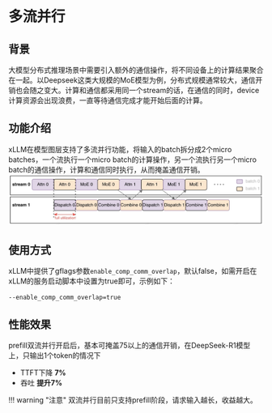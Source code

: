 # 多流并行

## 背景
大模型分布式推理场景中需要引入额外的通信操作，将不同设备上的计算结果聚合在一起。以Deepseek这类大规模的MoE模型为例，分布式规模通常较大，通信开销也会随之变大。计算和通信都采用同一个stream的话，在通信的同时，device计算资源会出现浪费，一直等待通信完成才能开始后面的计算。


## 功能介绍
xLLM在模型图层支持了多流并行功能，将输入的batch拆分成2个micro batches，一个流执行一个micro batch的计算操作，另一个流执行另一个micro batch的通信操作，计算和通信同时执行，从而掩盖通信开销。
![异步调度](../../assets/multi_streams_architecture.jpg)


## 使用方式

xLLM中提供了gflags参数`enable_comp_comm_overlap`，默认false，如需开启在xLLM的服务启动脚本中设置为true即可，示例如下：
```shell
--enable_comp_comm_overlap=true
```


## 性能效果
prefill双流并行开启后，基本可掩盖75以上的通信开销，在DeepSeek-R1模型上，只输出1个token的情况下

- TTFT下降 **7%**
- 吞吐 **提升7%**


!!! warning "注意"
    双流并行目前只支持prefill阶段，请求输入越长，收益越大。